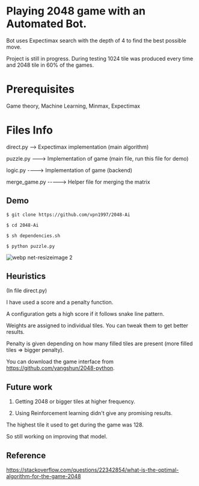 # Playing 2048 game with an Automated Bot.

Bot uses Expectimax search with the depth of 4 to find the best possible move.

Project is still in progress. During testing 1024 tile was produced every time and 2048 tile in 60% of the games.

# Prerequisites

Game theory, Machine Learning, Minmax, Expectimax

# Files Info

direct.py --> Expectimax implementation (main algorithm)

puzzle.py ---> Implementation of game (main file, run this file for demo)

logic.py ----> Implementation of game (backend)

merge_game.py -----> Helper file for merging the matrix

## Demo

```$ git clone https://github.com/vpn1997/2048-Ai```

```$ cd 2048-Ai```

```$ sh dependencies.sh```

```$ python puzzle.py```

![webp net-resizeimage 2](https://user-images.githubusercontent.com/17298412/31058099-8a9077a4-a70b-11e7-99bb-e55cd540bb6d.png)

## Heuristics

(In file direct.py)

I have used a score and a penalty function.

A configuration gets a high score if it follows snake line pattern.

Weights are assigned to individual tiles. You can tweak them to get better results.

Penalty is given depending on how many filled tiles are present (more filled tiles => bigger penalty).

You can download the game interface from https://github.com/yangshun/2048-python.

## Future work

1. Getting 2048 or bigger tiles at higher frequency.

2. Using Reinforcement learning didn't give any promising results.

The highest tile it used to get during the game was 128.
  
So still working on improving that model.

## Reference
https://stackoverflow.com/questions/22342854/what-is-the-optimal-algorithm-for-the-game-2048
